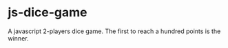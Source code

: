 # js-dice-game
A javascript 2-players dice game. The first to reach a hundred points is the winner.

